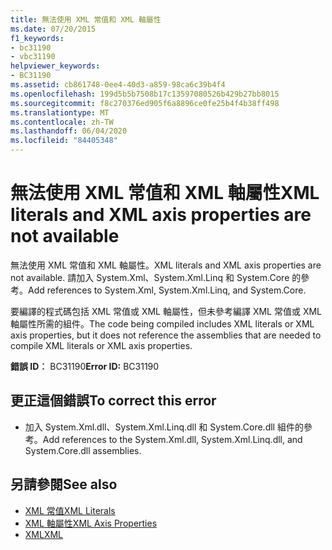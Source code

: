 ```yaml
---
title: 無法使用 XML 常值和 XML 軸屬性
ms.date: 07/20/2015
f1_keywords:
- bc31190
- vbc31190
helpviewer_keywords:
- BC31190
ms.assetid: cb861748-0ee4-40d3-a859-98ca6c39b4f4
ms.openlocfilehash: 199d5b5b7508b17c13597080526b429b27bb8015
ms.sourcegitcommit: f8c270376ed905f6a8896ce0fe25b4f4b38ff498
ms.translationtype: MT
ms.contentlocale: zh-TW
ms.lasthandoff: 06/04/2020
ms.locfileid: "84405348"
---
```

# <a name="xml-literals-and-xml-axis-properties-are-not-available"></a><span data-ttu-id="84d69-102">無法使用 XML 常值和 XML 軸屬性</span><span class="sxs-lookup"><span data-stu-id="84d69-102">XML literals and XML axis properties are not available</span></span>
<span data-ttu-id="84d69-103">無法使用 XML 常值和 XML 軸屬性。</span><span class="sxs-lookup"><span data-stu-id="84d69-103">XML literals and XML axis properties are not available.</span></span> <span data-ttu-id="84d69-104">請加入 System.Xml、System.Xml.Linq 和 System.Core 的參考。</span><span class="sxs-lookup"><span data-stu-id="84d69-104">Add references to System.Xml, System.Xml.Linq, and System.Core.</span></span>  
  
 <span data-ttu-id="84d69-105">要編譯的程式碼包括 XML 常值或 XML 軸屬性，但未參考編譯 XML 常值或 XML 軸屬性所需的組件。</span><span class="sxs-lookup"><span data-stu-id="84d69-105">The code being compiled includes XML literals or XML axis properties, but it does not reference the assemblies that are needed to compile XML literals or XML axis properties.</span></span>  
  
 <span data-ttu-id="84d69-106">**錯誤 ID︰** BC31190</span><span class="sxs-lookup"><span data-stu-id="84d69-106">**Error ID:** BC31190</span></span>  
  
## <a name="to-correct-this-error"></a><span data-ttu-id="84d69-107">更正這個錯誤</span><span class="sxs-lookup"><span data-stu-id="84d69-107">To correct this error</span></span>  
  
- <span data-ttu-id="84d69-108">加入 System.Xml.dll、System.Xml.Linq.dll 和 System.Core.dll 組件的參考。</span><span class="sxs-lookup"><span data-stu-id="84d69-108">Add references to the System.Xml.dll, System.Xml.Linq.dll, and System.Core.dll assemblies.</span></span>  
  
## <a name="see-also"></a><span data-ttu-id="84d69-109">另請參閱</span><span class="sxs-lookup"><span data-stu-id="84d69-109">See also</span></span>

- [<span data-ttu-id="84d69-110">XML 常值</span><span class="sxs-lookup"><span data-stu-id="84d69-110">XML Literals</span></span>](../language-reference/xml-literals/index.md)
- [<span data-ttu-id="84d69-111">XML 軸屬性</span><span class="sxs-lookup"><span data-stu-id="84d69-111">XML Axis Properties</span></span>](../language-reference/xml-axis/index.md)
- [<span data-ttu-id="84d69-112">XML</span><span class="sxs-lookup"><span data-stu-id="84d69-112">XML</span></span>](../programming-guide/language-features/xml/index.md)
